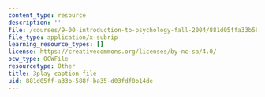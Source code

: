 ```yaml
---
content_type: resource
description: ''
file: /courses/9-00-introduction-to-psychology-fall-2004/881d05ffa33b588fba35d03fdf0b14de_10498.vtt
file_type: application/x-subrip
learning_resource_types: []
license: https://creativecommons.org/licenses/by-nc-sa/4.0/
ocw_type: OCWFile
resourcetype: Other
title: 3play caption file
uid: 881d05ff-a33b-588f-ba35-d03fdf0b14de
---
```

